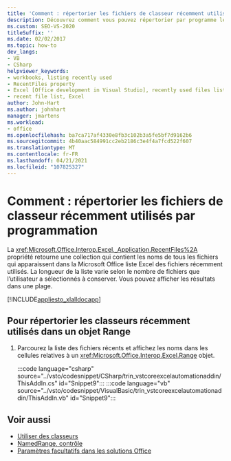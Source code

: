 ```yaml
---
title: 'Comment : répertorier les fichiers de classeur récemment utilisés par programmation'
description: Découvrez comment vous pouvez répertorier par programme les fichiers de classeur Microsoft Excel récemment utilisés à l’aide de Visual Studio.
ms.custom: SEO-VS-2020
titleSuffix: ''
ms.date: 02/02/2017
ms.topic: how-to
dev_langs:
- VB
- CSharp
helpviewer_keywords:
- workbooks, listing recently used
- RecentFiles property
- Excel [Office development in Visual Studio], recently used files listing
- recent file list, Excel
author: John-Hart
ms.author: johnhart
manager: jmartens
ms.workload:
- office
ms.openlocfilehash: ba7ca717af4330e8fb3c102b3a5fe5bf7d9162b6
ms.sourcegitcommit: 4b40aac584991cc2eb2186c3e4f4a7fcd522f607
ms.translationtype: MT
ms.contentlocale: fr-FR
ms.lasthandoff: 04/21/2021
ms.locfileid: "107825327"
---
```

# <a name="how-to-programmatically-list-recently-used-workbook-files"></a>Comment : répertorier les fichiers de classeur récemment utilisés par programmation
  La <xref:Microsoft.Office.Interop.Excel._Application.RecentFiles%2A> propriété retourne une collection qui contient les noms de tous les fichiers qui apparaissent dans la Microsoft Office liste Excel des fichiers récemment utilisés. La longueur de la liste varie selon le nombre de fichiers que l’utilisateur a sélectionnés à conserver. Vous pouvez afficher les résultats dans une plage.

 [!INCLUDE[appliesto_xlalldocapp](../vsto/includes/appliesto-xlalldocapp-md.md)]

## <a name="to-list-recently-used-workbooks-in-a-range-object"></a>Pour répertorier les classeurs récemment utilisés dans un objet Range

1. Parcourez la liste des fichiers récents et affichez les noms dans les cellules relatives à un <xref:Microsoft.Office.Interop.Excel.Range> objet.

     :::code language="csharp" source="../vsto/codesnippet/CSharp/trin_vstcoreexcelautomationaddin/ThisAddIn.cs" id="Snippet9":::
     :::code language="vb" source="../vsto/codesnippet/VisualBasic/trin_vstcoreexcelautomationaddin/ThisAddIn.vb" id="Snippet9":::

## <a name="see-also"></a>Voir aussi
- [Utiliser des classeurs](../vsto/working-with-workbooks.md)
- [NamedRange, contrôle](../vsto/namedrange-control.md)
- [Paramètres facultatifs dans les solutions Office](../vsto/optional-parameters-in-office-solutions.md)
